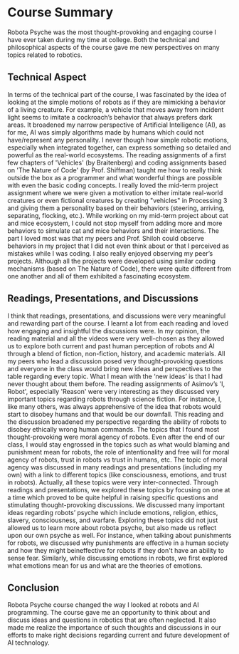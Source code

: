 # Course Summary
Robota Psyche was the most thought-provoking and engaging course I have ever taken during my time at college. Both the technical and philosophical aspects of the 
course gave me new perspectives on many topics related to robotics. 

## Technical Aspect
In terms of the technical part of the course, I was fascinated by the idea of looking at the simple motions of robots as if they are mimicking a behavior of a living 
creature. For example, a vehicle that moves away from incident light seems to imitate a cockroach’s behavior that always prefers dark areas. It broadened my narrow 
perspective of Artificial Intelligence (AI), as for me, AI was simply algorithms made by humans which could not have/represent any personality. I never though how 
simple robotic motions, especially when integrated together, can express something so detailed and powerful as the real-world ecosystems. The reading assignments of
a first few chapters of 'Vehicles' (by Braitenberg) and coding assignments based on 'The Nature of Code' (by Prof. Shiffman) taught me how to really think outside the
box as a programmer and what wonderful things are possible with even the basic coding concepts. I really loved the mid-term project assignment where we were given a
motivation to either imitate real-world creatures or even fictional creatures by creating "vehicles" in Processing 3 and giving them a personality based on
their behaviors (steering, arriving, separating, flocking, etc.). While working on my mid-term project about cat and mice ecosystem, I could not stop myself from
adding more and more behaviors to simulate cat and mice behaviors and their interactions. The part I loved most was that my peers and Prof. Shiloh could observe 
behaviors in my project that I did not even think about or that I perceived as mistakes while I was coding. I also really enjoyed observing my peer’s projects.
Although all the projects were developed using similar coding mechanisms (based on The Nature of Code), there were quite different from one another and all of
them exhibited a fascinating ecosystem.

## Readings, Presentations, and Discussions
I think that readings, presentations, and discussions were very meaningful and rewarding part of the course. I learnt a lot from each reading and loved how engaging
and insightful the discussions were. In my opinion, the reading material and all the videos were very well-chosen as they allowed us to explore both current and past
human perception of robots and AI through a blend of fiction, non-fiction, history, and academic materials. All my peers who lead a discussion posed very 
thought-provoking questions and everyone in the class would bring new ideas and perspectives to the table regarding every topic. What I mean with the ‘new ideas’ 
is that I had never thought about them before. The reading assignments of Asimov’s 'I, Robot', especially 'Reason' were very interesting as they discussed very important topics regarding robots through science fiction. For instance, I, like many others, was always apprehensive of the idea that robots would start to disobey humans and that would be our downfall. This reading and the discussion broadened my perspective regarding the ability of robots to disobey ethically wrong human commands. The topics that I found most thought-provoking were moral agency of robots. Even after the end of our class, I would stay engrossed in the topics such as what would blaming and punishment mean for robots, the role of intentionality and free will for moral agency of robots, trust in robots vs trust in humans, etc. The topic of moral agency was discussed in many readings and presentations (including my own) with a link to different topics (like consciousness, emotions, and trust in robots). Actually, all these topics were very inter-connected. Through readings and presentations, we explored these topics by focusing on one at a time which proved to be quite helpful in raising specific questions and stimulating thought-provoking discussions. We discussed many important ideas regarding robots’ psyche which include emotions, religion, ethics, slavery, consciousness, and warfare. Exploring these topics did not just allowed us to learn more about robota psyche, but also made us reflect upon our own psyche as well. For instance, when talking about punishments for robots, we discussed why punishments are effective in a human society and how they might beineffective for robots if they don't have an ability to sense fear. Similarly, while discussing emotions in robots, we first explored what emotions mean for us and what are the theories of emotions.

## Conclusion
Robota Psyche course changed the way I looked at robots and AI programming. The course gave me an opportunity to think about and discuss ideas and questions in 
robotics that are often neglected. It also made me realize the importance of such thoughts and discussions in our efforts to make right decisions regarding
current and future development of AI technology.
